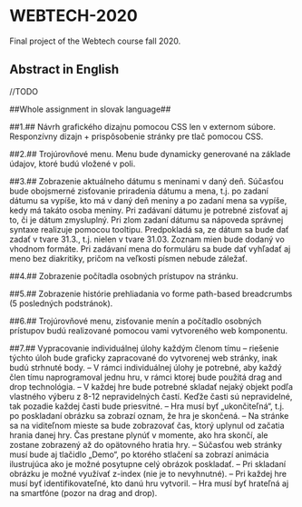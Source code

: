 # WEBTECH-2020
Final project of the Webtech course fall 2020. 
## Abstract in English ##
//TODO


##Whole assignment in slovak language##

##1.## Návrh grafického dizajnu pomocou CSS len v externom súbore.
Responzívny dizajn + prispôsobenie stránky pre tlač pomocou CSS.

##2.## Trojúrovňové menu. Menu bude dynamicky generované na základe údajov, ktoré budú vložené v
poli.

##3.## Zobrazenie aktuálneho dátumu s meninami v daný deň. Súčasťou bude obojsmerné zisťovanie
priradenia dátumu a mena, t.j. po zadaní dátumu sa vypíše, kto má v daný deň meniny a po zadaní
mena sa vypíše, kedy má takáto osoba meniny. Pri zadávaní dátumu je potrebné zisťovať aj to, či je
dátum zmysluplný. Pri zlom zadaní dátumu sa nápoveda správnej syntaxe realizuje pomocou
tooltipu. Predpokladá sa, ze dátum sa bude dať zadať v tvare 31.3., t.j. nielen v tvare 31.03.
Zoznam mien bude dodaný vo vhodnom formáte. Pri zadávaní mena do formuláru sa bude dať
vyhľadať aj meno bez diakritiky, pričom na veľkosti písmen nebude záležať.

##4.## Zobrazenie počítadla osobných prístupov na stránku.

##5.## Zobrazenie histórie prehliadania vo forme path-based breadcrumbs (5 posledných podstránok).

##6.## Trojúrovňové menu, zisťovanie menín a počítadlo osobných prístupov budú realizované pomocou
vami vytvoreného web komponentu.

##7.## Vypracovanie individuálnej úlohy každým členom tímu – riešenie týchto úloh bude graficky
zapracované do vytvorenej web stránky, inak budú strhnuté body.
– V rámci individuálnej úlohy je potrebné, aby každý člen tímu naprogramoval jednu hru, v rámci
ktorej bude použitá drag and drop technológia.
– V každej hre bude potrebné skladať nejaký objekt podľa vlastného výberu z 8-12
nepravidelných častí. Keďže časti sú nepravidelné, tak pozadie každej časti bude priesvitné.
– Hra musí byť „ukončiteľná“, t.j. po poskladaní obrázku sa zobrazí oznam, že hra je skončená.
– Na stránke sa na viditeľnom mieste sa bude zobrazovať čas, ktorý uplynul od začatia hrania
danej hry. Čas prestane plynúť v momente, ako hra skončí, ale zostane zobrazený až do
opätovného hratia hry.
– Súčasťou web stránky musí bude aj tlačidlo „Demo“, po ktorého stlačení sa zobrazí animácia
ilustrujúca ako je možné posytupne celý obrázok poskladať.
– Pri skladaní obrázku je možné využívať z-index (nie je to nevyhnutné).
– Pri každej hre musí byť identifikovateľné, kto danú hru vytvoril.
– Hra musí byť hrateľná aj na smartfóne (pozor na drag and drop).


